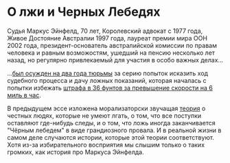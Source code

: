 # О лжи и Черных Лебедях
﻿Судья Маркус Эйнфелд, 70 лет, Королевский адвокат с 1977 года, Живое Достояние Австралии 1997 года, лауреат премии мира ООН 2002 года, президент-основатель австралийской комиссии по правам человека и равным возможостям, ушедший на пенсию несколько лет назад, но регулярно привлекаемый для участия в особо важных делах...

...[был осужден на два года тюрьмы](https://en.wikipedia.org/wiki/Marcus_Einfeld#Criminal_conviction) за серию попыток исказить ход судебного процесса и дачу ложных показаний, которая началась с попытки избежать [штрафа в 36 фунтов за превышение скорости на 6 миль в час](http://news.bbc.co.uk/2/hi/uk_news/magazine/7967982.stm).

В предыдущем эссе изложена морализаторски звучащая [теория](https://lesswrong.ru/w/Связанные_истины_заразная_ложь) о честных людях, которые не умеют лгать, о том, что все поступки оставляют где-нибудь следы, и о том, что ложь иногда заканчивается "Чёрным лебедем" в виде грандиозного провала. И в реальной жизни в самом деле случаются истории, которые этой теории соответствуют. Хотя из-за избирательного восприятия мы слышим только о таких громких, как история про Маркуса Эйнфелда.